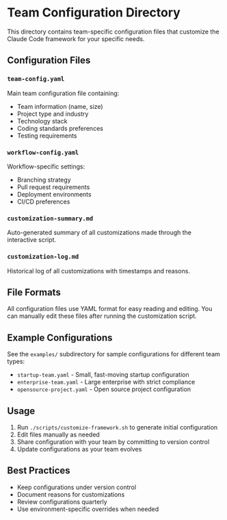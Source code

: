 # Team Configuration Directory

This directory contains team-specific configuration files that customize the Claude Code framework for your specific needs.

## Configuration Files

### `team-config.yaml`
Main team configuration file containing:
- Team information (name, size)
- Project type and industry
- Technology stack
- Coding standards preferences
- Testing requirements

### `workflow-config.yaml`
Workflow-specific settings:
- Branching strategy
- Pull request requirements
- Deployment environments
- CI/CD preferences

### `customization-summary.md`
Auto-generated summary of all customizations made through the interactive script.

### `customization-log.md`
Historical log of all customizations with timestamps and reasons.

## File Formats

All configuration files use YAML format for easy reading and editing. You can manually edit these files after running the customization script.

## Example Configurations

See the `examples/` subdirectory for sample configurations for different team types:
- `startup-team.yaml` - Small, fast-moving startup configuration
- `enterprise-team.yaml` - Large enterprise with strict compliance
- `opensource-project.yaml` - Open source project configuration

## Usage

1. Run `./scripts/customize-framework.sh` to generate initial configuration
2. Edit files manually as needed
3. Share configuration with your team by committing to version control
4. Update configurations as your team evolves

## Best Practices

- Keep configurations under version control
- Document reasons for customizations
- Review configurations quarterly
- Use environment-specific overrides when needed